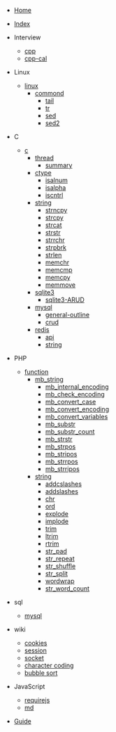 <!-- docs/_sidebar.md -->

- [Home](/)
- [Index](index.md)

- Interview
    - [cpp](interview/cpp.md)
    - [cpp-cal](interview/cpp-cal.md)
- Linux
    - [linux](linux/linux.md)
        - [commond](linux/commond/index.md)
            - [tail](linux/commond/tail.md)
            - [tr](linux/commond/tr.md)
            - [sed](linux/commond/sed.md)
            - [sed2](linux/commond/sed2.md)
- C
    - [c](c/c.md)
        - [thread](c/thread/.md)
            - [summary](c/thread/summary.md)
        - [ctype](c/ctype/index.md)    
            - [isalnum](c/ctype/isalnum.md)    
            - [isalpha](c/ctype/isalpha.md)    
            - [iscntrl](c/ctype/iscntrl.md)    
        - [string](c/string/index.md)
            - [strncpy](c/string/strncpy.md)
            - [strcpy](c/string/strcpy.md)
            - [strcat](c/string/strcat.md)
            - [strstr](c/string/strstr.md)
            - [strrchr](c/string/strrchr.md)
            - [strpbrk](c/string/strpbrk.md)
            - [strlen](c/string/strlen.md)
            - [memchr](c/string/memchr.md)
            - [memcmp](c/string/memcmp.md)
            - [memcpy](c/string/memcpy.md)
            - [memmove](c/string/memmove.md)
        - [sqlite3](c/sqlite3/index.md)
            - [sqlite3-ARUD](c/sqlite3/crud.md)
        - [mysql](c/mysql/index.md)
            - [general-outline](c/mysql/general-outline.md)
            - [crud](c/mysql/crud.md)
        - [redis](c/redis/index.md)        
            - [api](c/redis/api.md)                
            - [string](c/redis/string.md)        

- PHP
    - [function](php/function)
        - [mb_string](php/function/mb_string)
            - [mb_internal_encoding](php/function/mb_string/mb_internal_encoding.md)
            - [mb_check_encoding](php/function/mb_string/mb_check_encoding.md)
            - [mb_convert_case](php/function/mb_string/mb_convert_case.md)
            - [mb_convert_encoding](php/function/mb_string/mb_convert_encoding.md)
            - [mb_convert_variables](php/function/mb_string/mb_convert_variables.md)
            - [mb_substr](php/function/mb_string/mb_substr.md)
            - [mb_substr_count](php/function/mb_string/mb_substr_count.md)
            - [mb_strstr](php/function/mb_string/mb_strstr.md)
            - [mb_strpos](php/function/mb_string/mb_strpos.md)
            - [mb_stripos](php/function/mb_string/mb_stripos.md)
            - [mb_strrpos](php/function/mb_string/mb_strrpos.md)
            - [mb_strripos](php/function/mb_string/mb_strripos.md)
        - [string](php/function/string/index.md)
            - [addcslashes](php/function/string/addcslashes.md)
            - [addslashes](php/function/string/addslashes.md)
            - [chr](php/function/string/chr.md)
            - [ord](php/function/string/ord.md)
            - [explode](php/function/string/explode.md)
            - [implode](php/function/string/implode.md)
            - [trim](php/function/string/trim.md)
            - [ltrim](php/function/string/ltrim.md)
            - [rtrim](php/function/string/rtrim.md)
            - [str_pad](php/function/string/str_pad.md)
            - [str_repeat](php/function/string/str_repeat.md)
            - [str_shuffle](php/function/string/str_shuffle.md)
            - [str_split](php/function/string/str_split.md)
            - [wordwrap](php/function/string/wordwrap.md)
            - [str_word_count](php/function/string/str_word_count.md)
- sql
    - [mysql](sql/mysql/mysql.md)
- wiki
    - [cookies](wiki/cookies.md)            
    - [session](wiki/session.md)            
    - [socket](wiki/socket.md)            
    - [character coding](wiki/character-coding.md)            
    - [bubble sort](wiki/bubble-sort.md)            
- JavaScript
    - [requirejs](JavaScript/requirejs/requirejs.md)       
    - [md](JavaScript/md.md)


- [Guide](guide.md)
